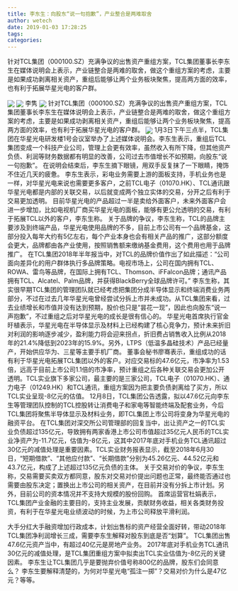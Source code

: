 ```yaml
---
title: 李东生：向股东“说一句抱歉”，产业整合是两难取舍
author: wetech
date: 2019-01-03 17:28:25
tags: 
categories: 
---
```

针对TCL集团（000100.SZ）充满争议的出售资产重组方案，TCL集团董事长李东生在媒体说明会上表示，产业链整合是两难的取舍，做这个重组方案的考虑，主要是如果成功剥离相关资产，重组后能够让两个业务板块聚焦，提高两方面的效率，也有利于拓展华星光电的客户群。
<!-- more -->
<img align="center" border="0" src="https://imgcdn.yicai.com/uppics/images/2019/01/eec12f515259a735089c79c4bdd59e52.jpg" />
<img align="center" border="0" src="https://imgcdn.yicai.com/uppics/images/2019/01/72f58a1cc989015691cdb7f7e26ea518.jpg" />
李隽
<img align="center" border="0" src="https://imgcdn.yicai.com/uppics/images/2019/01/57d6174fa547cf1d6097329701a84320.jpg" />
针对TCL集团（000100.SZ）充满争议的出售资产重组方案，TCL集团董事长李东生在媒体说明会上表示，产业链整合是两难的取舍，做这个重组方案的考虑，主要是如果成功剥离相关资产，重组后能够让两个业务板块聚焦，提高两方面的效率，也有利于拓展华星光电的客户群。
<img align="center" border="0" src="https://imgcdn.yicai.com/uppics/images/2019/01/fd4f259cd527ae1f13736519dabe4d62.jpg" />
1月3日下午三点半，TCL集团在华星光电研发楼1号会议室举办了上述媒体说明会。李东生表示，重组后TCL集团变成一个科技产业公司，管理上会更有效率，虽然收入有所下降，但其他资产负债、利润等财务数据都有明显的改善，公司过去市值增长不如预期，向股东“说一句抱歉”。
在说明会结束后，李东生摘下眼镜，用双手反复抹了一下眼睛，掩饰不住近几天的疲惫。
李东生表示，彩电业务需要上游的面板支持，手机业务也是一样，对华星光电来说也需要更多客户，之前TCL电子（01070.HK）、TCL通讯跟华星光电都是内部的关联交易，以后就变成两个独立实体的交易，分开之后有利于交易更加透明。
目前华星光电的产品超过一半是卖给外面客户，未来外面客户会进一步增加，比如电视机厂商买华星光电的面板，能够有更公允透明的交易，有利于拓展TCL以外的客户，李东生称。
关于品牌的争议，李东生称，TCL的品牌主要涉及到终端产品，华星光电使用品牌的不多，目前上市公司有一个品牌基金，这部分投入每年大约有5亿左右，每个产业本身也会有相关产品的推广，这部分额度会更大，品牌都由各产业使用，按照销售额来缴纳基金费用，这个费用也用于品牌推广。
在TCL集团2018年半年报当中，对TCL的品牌价值作出了如此描述：“公司面向差异化的用户群体执行多品牌策略。电视市场上，公司在国内拥有TCL、ROWA、雷鸟等品牌，在国际上拥有TCL、Thomson、iFFalcon品牌；通讯产品拥有TCL、Alcatel、Palm品牌，并获得BlackBerry全球品牌许可。”
李东生称，其实很早期TCL集团的管理团队就已经考虑把集团分成半导体显示和终端消费业务两部分，不过在过去几年华星光电曾经尝试分拆上市并未成功。从TCL集团来看，过去业绩增长和市值并没有达到预期，股价也只是“昙花一现”，因此也向股东“说一声抱歉”，不过重组之后对华星光电的成长是很有信心的。
华星光电首席执行官金旴植表示，华星光电在半导体显示及材料上已经构建了核心竞争力，预计未来折旧对利润的影响逐步减少，盈利能力将会迎来拐点，折旧费占销售收入比例从2018年的21.4%降低到2023年的15.9%。另外，LTPS（低温多晶硅技术）产品已经量产，开始供应华为、三星等主要手机厂商。
董事会秘书廖骞表示，重组成功的话有利于华星光电拓展TCL集团以外的客户。对应交易标的47.6亿元，市净率为1.53倍，远高于目前上市公司1.1倍的市净率，预计重组之后各种关联交易会更加公开透明。TCL实业旗下多家公司，最主要的是三家公司，TCL电子（01070.HK）、通力电子（01249.HK）和TCL通讯，重组方案因为把主要负债剥离给了买方，所以TCL实业呈现-8亿元的估值。
12月8日，TCL集团公告透露，拟以47.6亿元向李东生等管理团队控制的TCL控股转让消费电子和家电等智能终端及配套业务，今后TCL集团将聚焦半导体显示及材料业务，即TCL集团上市公司将变身为华星光电的融资平台。
在TCL集团对深交所公司管理部的回复当中，出让资产之一的TCL实业负债超过135亿元，导致拥有两家香港上市公司市值超过35亿元人民币的TCL实业净资产为-11.7亿元，估值为-8亿元，这其中2017年底对手机业务TCL通讯超过30亿元的减值处理是重要因素。TCL实业财务报表显示，截至2018年6月30日，“短期借款”、“其他应付款”、“长期借款”分别为45.26亿元、44.52亿元和43.7亿元，构成了上述超过135亿元负债的主体。
关于交易对价的争议，李东生称，交易需要买卖双方都同意，股东对交易对价提出问题也正常，最终能否通过也需要由股东决定；置换出上市公司的相关资产，在目前并没有分拆上市计划。另外，目前公司的资本情况并不支持大规模的股份回购。
首席运营官杜娟表示，TCL集团产业金融的主要目的，支持主业发展，贡献财务收益，相关各类财务投资，有利于在华星光电业绩波动的时候，为上市公司释放平滑利润。
 
 
大手分红大手融资增加行政成本，计划出售标的资产经营全面好转，带动2018年TCL集团净利润增长三成，需要李东生解释对股东到底是否“划算”。
TCL集团出售47.6亿元资产当中，有超过40亿元是房地产业务。
2017年底对手机业务TCL通讯30亿元的减值处理，是TCL集团重组方案中拟卖出TCL实业估值为-8亿元的关键因素。
李东生让TCL集团几乎是要抛弃价值号称800亿的品牌，股东们会同意么？
李东生要解释清楚的，为何对华星光电“孤注一掷”？交易对价为什么是47亿元？等等。
